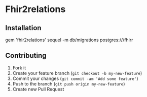 # Fhir2relations

## Installation

  gem 'fhir2relations'
  sequel -m db/migrations postgres:///fhirr

## Contributing

1. Fork it
2. Create your feature branch (`git checkout -b my-new-feature`)
3. Commit your changes (`git commit -am 'Add some feature'`)
4. Push to the branch (`git push origin my-new-feature`)
5. Create new Pull Request
